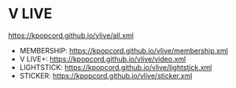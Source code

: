 # V LIVE
https://kpopcord.github.io/vlive/all.xml
- MEMBERSHIP: https://kpopcord.github.io/vlive/membership.xml
- V LIVE+: https://kpopcord.github.io/vlive/video.xml
- LIGHTSTICK: https://kpopcord.github.io/vlive/lightstick.xml
- STICKER: https://kpopcord.github.io/vlive/sticker.xml
